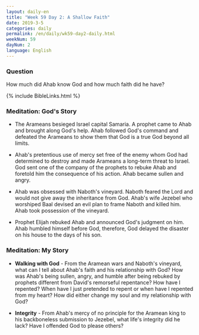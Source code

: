```yaml
---
layout: daily-en
title: "Week 59 Day 2: A Shallow Faith"
date: 2019-3-5 
categories: daily
permalink: /en/daily/wk59-day2-daily.html
weekNum: 59
dayNum: 2
language: English
---
```


### Question     
How much did Ahab know God and how much faith did he have?

{% include BibleLinks.html %} 

### Meditation: God's Story   
+ The Arameans besieged Israel capital Samaria. A prophet came to Ahab and brought along God's help. Ahab followed God's command and defeated the Arameans to show them that God is a true God beyond all limits.

+ Ahab's pretentious use of mercy set free of the enemy whom God had determined to destroy and made Arameans a long-term threat to Israel. God sent one of the company of the prophets to rebuke Ahab and foretold him the consequence of his action. Ahab became sullen and angry.

+ Ahab was obsessed with Naboth's vineyard. Naboth feared the Lord and would not give away the inheritance from God. Ahab's wife Jezebel who worshiped Baal devised an evil plan to frame Naboth and killed him. Ahab took possession of the vineyard.

+ Prophet Elijah rebuked Ahab and announced God's judgment on him. Ahab humbled himself before God, therefore, God delayed the disaster on his house to the days of his son.

### Meditation: My Story   
+ **Walking with God** - From the Aramean wars and Naboth's vineyard, what can I tell about Ahab's faith and his relationship with God? How was Ahab's being sullen, angry, and humble after being rebuked by prophets different from David's remorseful repentance? How have I repented? When have I just pretended to repent or when have I repented from my heart? How did either change my soul and my relationship with God?

+ **Integrity** - From Ahab's mercy of no principle for the Aramean king to his backboneless submission to Jezebel, what life's integrity did he lack? Have I offended God to please others?
 
